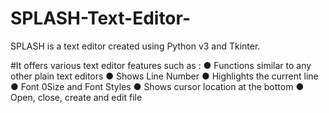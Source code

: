 # SPLASH-Text-Editor-
SPLASH is a text editor created using Python v3  and Tkinter.


#It offers various text editor features such as :
● Functions similar to any other plain text editors
● Shows Line Number
● Highlights the current line
● Font 0Size and Font Styles
● Shows cursor location at the bottom
● Open, close, create and edit file
